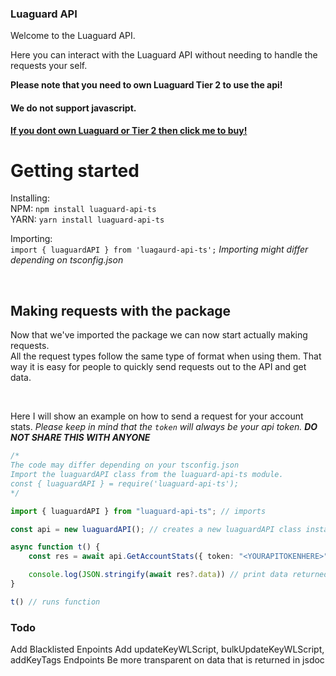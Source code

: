 ### Luaguard API
Welcome to the Luaguard API.

Here you can interact with the Luaguard API without needing to handle the requests your self.

<b>Please note that you need to own Luaguard Tier 2 to use the api!</b><br>

#### We do not support javascript.
<a href="https://luawl.com" style="font-weight: bolder">If you dont own Luaguard or Tier 2 then click me to buy!</a>

# Getting started

Installing:<br>NPM: `npm install luaguard-api-ts` <br>YARN: `yarn install luaguard-api-ts`

Importing: <br> `import { luaguardAPI } from 'luagaurd-api-ts';`
<i>Importing might differ depending on tsconfig.json</i>


<br>

## Making requests with the package

Now that we've imported the package we can now start actually making requests.
<br>
All the request types follow the same type of format when using them. That way it is easy for people to quickly send requests out to the API and get data.

<br>

Here I will show an example on how to send a request for your account stats.
<i>Please keep in mind that the `token` will always be your api token. <b>DO NOT SHARE THIS WITH ANYONE</b></i>
<br>
```typescript
/* 
The code may differ depending on your tsconfig.json
Import the luaguardAPI class from the luaguard-api-ts module.
const { luaguardAPI } = require('luaguard-api-ts');
*/

import { luaguardAPI } from "luaguard-api-ts"; // imports

const api = new luaguardAPI(); // creates a new luaguardAPI class instance

async function t() {
    const res = await api.GetAccountStats({ token: "<YOURAPITOKENHERE>" }) // sends request

    console.log(JSON.stringify(await res?.data)) // print data returned
}

t() // runs function
```

### Todo

Add Blacklisted Enpoints
Add updateKeyWLScript, bulkUpdateKeyWLScript, addKeyTags Endpoints
Be more transparent on data that is returned in jsdoc